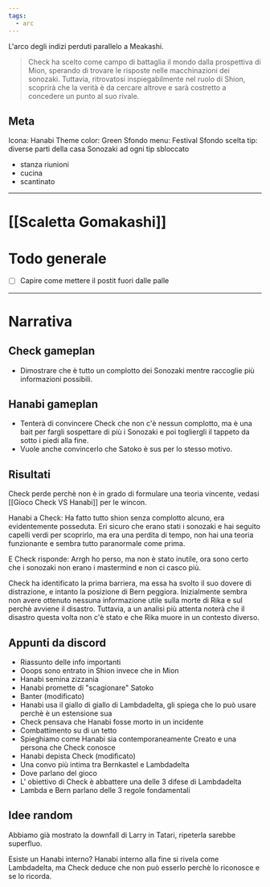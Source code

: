 ```yaml
---
tags:
  - arc
---
```


L'arco degli indizi perduti parallelo a Meakashi.

>Check ha scelto come campo di battaglia il mondo dalla prospettiva di Mion, sperando di trovare le risposte nelle macchinazioni dei sonozaki. Tuttavia, ritrovatosi inspiegabilmente nel ruolo di Shion, scoprirà che la verità è da cercare altrove e sarà costretto a concedere un punto al suo rivale.

## Meta

Icona: Hanabi
Theme color: Green
Sfondo menu: Festival
Sfondo scelta tip: diverse parti della casa Sonozaki ad ogni tip sbloccato
- stanza riunioni
- cucina
- scantinato

---

# [[Scaletta Gomakashi]]

# Todo generale
- [ ] Capire come mettere il postit fuori dalle palle

---

# Narrativa

## Check gameplan
- Dimostrare che è tutto un complotto dei Sonozaki mentre raccoglie più informazioni possibili.
## Hanabi gameplan
- Tenterà di convincere Check che non c'è nessun complotto, ma è una bait per fargli sospettare di più i Sonozaki e poi togliergli il tappeto da sotto i piedi alla fine.
- Vuole anche convincerlo che Satoko è sus per lo stesso motivo.


## Risultati
Check perde perchè non è in grado di formulare una teoria vincente, vedasi [[Gioco Check VS Hanabi]] per le wincon.

Hanabi a Check: Ha fatto tutto shion senza complotto alcuno, era evidentemente posseduta. Eri sicuro che erano stati i sonozaki e hai seguito capelli verdi per scoprirlo, ma era una perdita di tempo, non hai una teoria funzionante e sembra tutto paranormale come prima.

E Check risponde: Arrgh ho perso, ma non è stato inutile, ora sono certo che i sonozaki non erano i mastermind e non ci casco più.


Check ha identificato la prima barriera, ma essa ha svolto il suo dovere di distrazione, e intanto la posizione di Bern peggiora.
Inizialmente sembra non avere ottenuto nessuna informazione utile sulla morte di Rika e sul perchè avviene il disastro. Tuttavia, a un analisi più attenta noterà che il disastro questa volta non c'è stato e che Rika muore in un contesto diverso.




## Appunti da discord
- Riassunto delle info importanti
- Ooops sono entrato in Shion invece che in Mion
- Hanabi semina zizzania
- Hanabi promette di "scagionare" Satoko
- Banter (modificato)
- Hanabi usa il giallo di giallo di Lambdadelta, gli spiega che lo può usare perchè è un estensione sua
- Check pensava che Hanabi fosse morto in un incidente
- Combattimento su di un tetto
- Spieghiamo come Hanabi sia contemporaneamente Creato e una persona che Check conosce
- Hanabi depista Check (modificato)
- Una convo più intima tra Bernkastel e Lambdadelta
- Dove parlano del gioco
- L' obiettivo di Check è abbattere una delle 3 difese di Lambdadelta
- Lambda e Bern parlano delle 3 regole fondamentali


## Idee random
Abbiamo già mostrato la downfall di Larry in Tatari, ripeterla sarebbe superfluo.

Esiste un Hanabi interno?
Hanabi interno alla fine si rivela come Lambdadelta, ma Check deduce che non può esserlo perchè lo riconosce e se lo ricorda.

